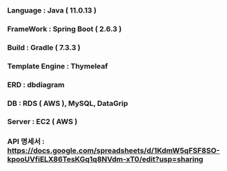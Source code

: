 ### Language : Java ( 11.0.13 )

### FrameWork : Spring Boot ( 2.6.3 )

### Build : Gradle ( 7.3.3 )

### Template Engine : Thymeleaf

### ERD : dbdiagram

### DB : RDS ( AWS ), MySQL, DataGrip

### Server : EC2 ( AWS )

### API 명세서 : https://docs.google.com/spreadsheets/d/1KdmW5qFSF8SO-kpooUVfiELX86TesKGq1q8NVdm-xT0/edit?usp=sharing

